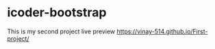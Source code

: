 # icoder-bootstrap
This is my second project
live preview https://vinay-514.github.io/First-project/
